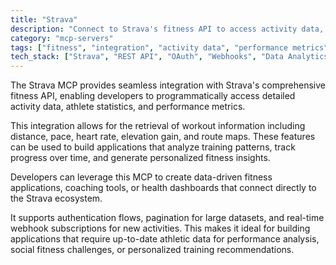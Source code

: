 ```yaml
---
title: "Strava"
description: "Connect to Strava's fitness API to access activity data, workout patterns, and athletic performance metrics for analysis and insights."
category: "mcp-servers"
tags: ["fitness", "integration", "activity data", "performance metrics", "real-time"]
tech_stack: ["Strava", "REST API", "OAuth", "Webhooks", "Data Analytics", "fitness applications", "coaching tools"]
---
```


The Strava MCP provides seamless integration with Strava's comprehensive fitness API, enabling developers to programmatically access detailed activity data, athlete statistics, and performance metrics. 

This integration allows for the retrieval of workout information including distance, pace, heart rate, elevation gain, and route maps. These features can be used to build applications that analyze training patterns, track progress over time, and generate personalized fitness insights.

Developers can leverage this MCP to create data-driven fitness applications, coaching tools, or health dashboards that connect directly to the Strava ecosystem. 

It supports authentication flows, pagination for large datasets, and real-time webhook subscriptions for new activities. This makes it ideal for building applications that require up-to-date athletic data for performance analysis, social fitness challenges, or personalized training recommendations.